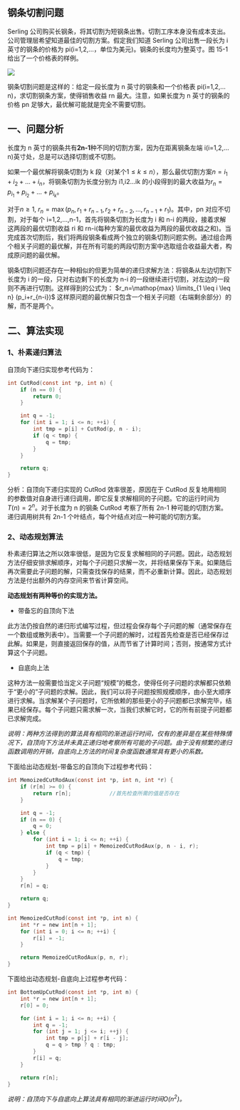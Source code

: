 ## 钢条切割问题

Serling 公司购买长钢条，将其切割为短钢条出售。切割工序本身没有成本支出。公司管理层希望知道最佳的切割方案。假定我们知道 Serling 公司出售一段长为 i 英寸的钢条的价格为 pi(i=1,2,…，单位为美元)。钢条的长度均为整英寸。图 15-1 给出了一个价格表的样例。

![](https://images0.cnblogs.com/blog2015/697266/201503/162025012825029.png)

钢条切割问题是这样的：给定一段长度为 n 英寸的钢条和一个价格表 pi(i=1,2,…n)，求切割钢条方案，使得销售收益 rn 最大。注意，如果长度为 n 英寸的钢条的价格 pn 足够大，最优解可能就是完全不需要切割。

## 一、问题分析

长度为 n 英寸的钢条共有**2n-1**种不同的切割方案，因为在距离钢条左端 i(i=1,2,…n)英寸处，总是可以选择切割或不切割。

如果一个最优解将钢条切割为 k 段（对某个$1 \leq k \leq n$），那么最优切割方案$n=i_1+i_2+...+i_n$，将钢条切割为长度分别为 i1,i2...ik 的小段得到的最大收益为$r_n=p_{i_1}+p_{i_2}+...+p_{i_k}$。

对于$n \geq 1$, $r_n=\max(p_n, r_1+r_{n-1}, r_2+r_{n-2},...,r_{n-1}+r_1)$。其中，pn 对应不切割，对于每个 i=1,2,…,n-1，首先将钢条切割为长度为 i 和 n-i 的两段，接着求解这两段的最优切割收益 ri 和 rn-i(每种方案的最优收益为两段的最优收益之和)。当完成首次切割后，我们将两段钢条看成两个独立的钢条切割问题实例。通过组合两个相关子问题的最优解，并在所有可能的两段切割方案中选取组合收益最大者，构成原问题的最优解。

钢条切割问题还存在一种相似的但更为简单的递归求解方法：将钢条从左边切割下长度为 i 的一段，只对右边剩下的长度为 n-i 的一段继续进行切割，对左边的一段则不再进行切割。这样得到的公式为：
$r_n=\mathop{max} \limits_{1 \leq i \leq n} (p_i+r_{n-i})$
这样原问题的最优解只包含一个相关子问题（右端剩余部分）的解，而不是两个。

## 二、算法实现

### 1、朴素递归算法

自顶向下递归实现参考代码为：

```c
int CutRod(const int *p, int n) {
    if (n == 0) {
        return 0;
    }

    int q = -1;
    for (int i = 1; i <= n; ++i) {
        int tmp = p[i] + CutRod(p, n - i);
        if (q < tmp) {
            q = tmp;
        }
    }

    return q;
}
```

分析：自顶向下递归实现的 CutRod 效率很差，原因在于 CutRod 反复地用相同的参数值对自身进行递归调用，即它反复求解相同的子问题。它的运行时间为$T(n)=2^n$。对于长度为 n 的钢条 CutRod 考察了所有 2n-1 种可能的切割方案。递归调用树共有 2n-1 个叶结点，每个叶结点对应一种可能的切割方案。

### 2、动态规划算法

朴素递归算法之所以效率很低，是因为它反复求解相同的子问题。因此，动态规划方法仔细安排求解顺序，对每个子问题只求解一次，并将结果保存下来。如果随后再次需要此子问题的解，只需查找保存的结果，而不必重新计算。因此，动态规划方法是付出额外的内存空间来节省计算空间。

**动态规划有两种等价的实现方法。**

- 带备忘的自顶向下法

此方法仍按自然的递归形式编写过程，但过程会保存每个子问题的解（通常保存在一个数组或散列表中）。当需要一个子问题的解时，过程首先检查是否已经保存过此解。如果是，则直接返回保存的值，从而节省了计算时间；否则，按通常方式计算这个子问题。

- 自底向上法

这种方法一般需要恰当定义子问题“规模”的概念，使得任何子问题的求解都只依赖于“更小的”子问题的求解。因此，我们可以将子问题按照规模顺序，由小至大顺序进行求解。当求解某个子问题时，它所依赖的那些更小的子问题都已求解完毕，结果已经保存。每个子问题只需求解一次，当我们求解它时，它的所有前提子问题都已求解完成。

_说明：两种方法得到的算法具有相同的渐进运行时间，仅有的差异是在某些特殊情况下，自顶向下方法并未真正递归地考察所有可能的子问题。由于没有频繁的递归函数调用的开销，自底向上方法的时间复杂度函数通常具有更小的系数。_

下面给出动态规划-带备忘的自顶向下过程参考代码：

```c
int MemoizedCutRodAux(const int *p, int n, int *r) {
    if (r[n] >= 0) {
        return r[n];            //首先检查所需的值是否存在
    }

    int q = -1;
    if (n == 0) {
        q = 0;
    } else {
        for (int i = 1; i <= n; ++i) {
            int tmp = p[i] + MemoizedCutRodAux(p, n - i, r);
            if (q < tmp) {
                q = tmp;
            }
        }
    }
    r[n] = q;

    return q;
}

int MemoizedCutRod(const int *p, int n) {
    int *r = new int[n + 1];
    for (int i = 0; i <= n; ++i) {
        r[i] = -1;
    }

    return MemoizedCutRodAux(p, n, r);
}
```

下面给出动态规划-自底向上过程参考代码：

```c
int BottomUpCutRod(const int *p, int n) {
    int *r = new int[n + 1];
    r[0] = 0;

    for (int i = 1; i <= n; ++i) {
        int q = -1;
        for (int j = 1; j <= i; ++j) {
            int tmp = p[j] + r[i - j];
            q = q > tmp ? q : tmp;
        }
        r[i] = q;
    }

    return r[n];
}
```

_说明：自顶向下与自底向上算法具有相同的渐进运行时间$O(n^2)$。_
